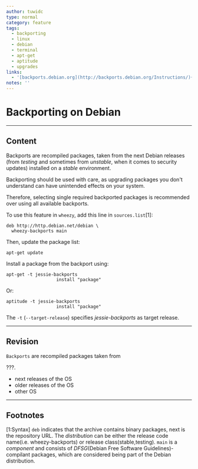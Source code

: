 ```yaml
---
author: tuwidc
type: normal
category: feature
tags:
  - backporting
  - linux
  - debian
  - terminal
  - apt-get
  - aptitude
  - upgrades
links:
  - '[backports.debian.org](http://backports.debian.org/Instructions/){website}'
notes: ''
---
```


# Backporting on Debian


---

## Content

Backports are recompiled packages, taken from the next Debian releases (from *testing* and sometimes from *unstable*, when it comes to security updates) installed on a *stable* environment.

Backporting should be used with care, as upgrading packages you don't understand can have unintended effects on your system.

Therefore, selecting single required backported packages is recommended over using all available backports.

To use this feature in `wheezy`, add this line in `sources.list`[1]:

```plain-text
deb http://http.debian.net/debian \
  wheezy-backports main
```

Then, update the package list:

```plain-text
apt-get update
```

Install a package from the backport using:

```plain-text
apt-get -t jessie-backports
                   install "package"
```

Or:

```plain-text
aptitude -t jessie-backports 
                   install "package"
```

The `-t` (`--target-release`) specifies *jessie-backports* as target release.


---

## Revision

`Backports` are recompiled packages taken from 

???.

- next releases of the OS
- older releases of the OS
- other OS


---

## Footnotes

[1:Syntax]
`deb` indicates that the archive contains binary packages, next is the repository URL. The *distribution* can be either the release code name(i.e. wheezy-backports) or release class(stable,testing). `main` is a *component* and consists of *DFSG*(Debian Free Software Guidelines)-compilant packages, which are considered being part of the Debian distribution.
